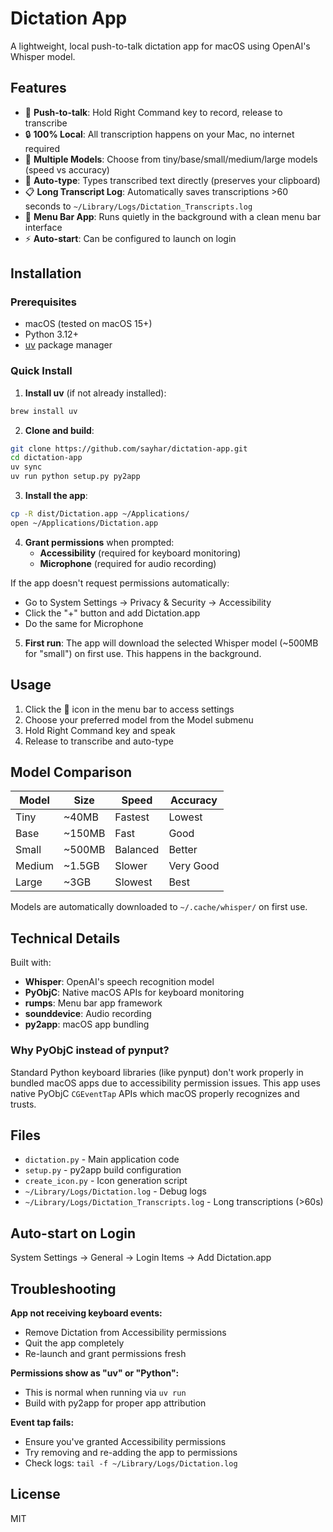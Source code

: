 # Dictation App

A lightweight, local push-to-talk dictation app for macOS using OpenAI's Whisper model.

## Features

- 🎤 **Push-to-talk**: Hold Right Command key to record, release to transcribe
- 🔒 **100% Local**: All transcription happens on your Mac, no internet required
- 🚀 **Multiple Models**: Choose from tiny/base/small/medium/large models (speed vs accuracy)
- 📝 **Auto-type**: Types transcribed text directly (preserves your clipboard)
- 📋 **Long Transcript Log**: Automatically saves transcriptions >60 seconds to `~/Library/Logs/Dictation_Transcripts.log`
- 🎨 **Menu Bar App**: Runs quietly in the background with a clean menu bar interface
- ⚡ **Auto-start**: Can be configured to launch on login

## Installation

### Prerequisites
- macOS (tested on macOS 15+)
- Python 3.12+
- [uv](https://github.com/astral-sh/uv) package manager

### Quick Install

1. **Install uv** (if not already installed):
```bash
brew install uv
```

2. **Clone and build**:
```bash
git clone https://github.com/sayhar/dictation-app.git
cd dictation-app
uv sync
uv run python setup.py py2app
```

3. **Install the app**:
```bash
cp -R dist/Dictation.app ~/Applications/
open ~/Applications/Dictation.app
```

4. **Grant permissions** when prompted:
   - **Accessibility** (required for keyboard monitoring)
   - **Microphone** (required for audio recording)

If the app doesn't request permissions automatically:
- Go to System Settings → Privacy & Security → Accessibility
- Click the "+" button and add Dictation.app
- Do the same for Microphone

5. **First run**: The app will download the selected Whisper model (~500MB for "small") on first use. This happens in the background.

## Usage

1. Click the 🎤 icon in the menu bar to access settings
2. Choose your preferred model from the Model submenu
3. Hold Right Command key and speak
4. Release to transcribe and auto-type

## Model Comparison

| Model | Size | Speed | Accuracy |
|-------|------|-------|----------|
| Tiny | ~40MB | Fastest | Lowest |
| Base | ~150MB | Fast | Good |
| Small | ~500MB | Balanced | Better |
| Medium | ~1.5GB | Slower | Very Good |
| Large | ~3GB | Slowest | Best |

Models are automatically downloaded to `~/.cache/whisper/` on first use.

## Technical Details

Built with:
- **Whisper**: OpenAI's speech recognition model
- **PyObjC**: Native macOS APIs for keyboard monitoring
- **rumps**: Menu bar app framework
- **sounddevice**: Audio recording
- **py2app**: macOS app bundling

### Why PyObjC instead of pynput?

Standard Python keyboard libraries (like pynput) don't work properly in bundled macOS apps due to accessibility permission issues. This app uses native PyObjC `CGEventTap` APIs which macOS properly recognizes and trusts.

## Files

- `dictation.py` - Main application code
- `setup.py` - py2app build configuration
- `create_icon.py` - Icon generation script
- `~/Library/Logs/Dictation.log` - Debug logs
- `~/Library/Logs/Dictation_Transcripts.log` - Long transcriptions (>60s)

## Auto-start on Login

System Settings → General → Login Items → Add Dictation.app

## Troubleshooting

**App not receiving keyboard events:**
- Remove Dictation from Accessibility permissions
- Quit the app completely
- Re-launch and grant permissions fresh

**Permissions show as "uv" or "Python":**
- This is normal when running via `uv run`
- Build with py2app for proper app attribution

**Event tap fails:**
- Ensure you've granted Accessibility permissions
- Try removing and re-adding the app to permissions
- Check logs: `tail -f ~/Library/Logs/Dictation.log`

## License

MIT
